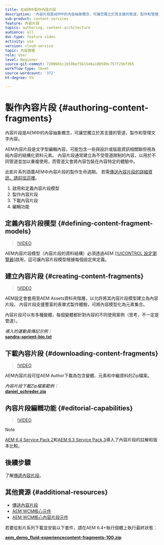```yaml
---
title: 在AEM中製作內容片段
description: '內容片段是AEM中的內容抽象概念，可讓您獨立於其支援的管道，製作和管理文字內容。 '
sub-product: content-services
feature: 內容片段
topics: authoring, content-architecture
audience: all
doc-type: feature video
activity: use
version: cloud-service
topic: 內容管理
role: User
level: Beginner
source-git-commit: 7200601c1b59bef5b1546a100589c757f25bf365
workflow-type: tm+mt
source-wordcount: '372'
ht-degree: 5%

---
```



# 製作內容片段 {#authoring-content-fragments}

內容片段是AEM中的內容抽象概念，可讓您獨立於其支援的管道，製作和管理文字內容。

AEM內容片段是文字型編輯內容，可能包含一些與設計或版面資訊相關聯但視為純內容的結構化資料元素。 內容片段通常建立為不受管道限制的內容，以用於不同管道並加以重複使用，而管道又會將內容包裝在內容特定的體驗中。

此影片系列涵蓋AEM中內容片段的製作生命週期。 若需[傳送內容片段的詳細資訊，請前往這裡](content-fragments-delivery-feature-video-use.md)。

1. 啟用和定義內容片段模型
2. 製作內容片段
3. 下載內容片段
4. 編輯功能

## 定義內容片段模型 {#defining-content-fragment-models}

>[!VIDEO](https://video.tv.adobe.com/v/22452/?quality=12&learn=on)

AEM內容片段模型（內容片段的資料結構）必須透過AEM [[!UICONTROL 設定瀏覽器]](https://experienceleague.adobe.com/docs/experience-manager-cloud-service/implementing/developing/configurations.html)啟用，這可讓內容片段模型根據每個設定來定義。

## 建立內容片段 {#creating-content-fragments}

>[!VIDEO](https://video.tv.adobe.com/v/22451/?quality=12&learn=on)

AEM設定會套用至AEM Assets資料夾階層，以允許將其內容片段模型建立為內容片段。 內容片段支援豐富的表單式製作體驗，可將內容模型化為元素集合。

內容片段可以有多種變體，每個變體都針對內容的不同使用案例（思考，不一定是管道）。

*導入的運動員傳記示例：*\
**[sandra-sprient-bio.txt](assets/sandra-sprient-bio.txt)**

## 下載內容片段 {#downloading-content-fragments}

>[!VIDEO](https://video.tv.adobe.com/v/22450/?quality=12&learn=on)

AEM內容片段可從AEM Author下載為包含變體、元素和中繼資料的Zip檔案。

*內容片段下載Zip檔案範例：*\
**[daniel_schreder.zip](assets/daniel_schreder.zip)**

## 內容片段編輯功能 {#editorial-capabilities}

>[!VIDEO](https://video.tv.adobe.com/v/25891/?quality=12&learn=on)

>[!NOTE]
>
> [AEM 6.4 Service Pack 2](https://helpx.adobe.com/tw/experience-manager/aem-releases-updates.html)和[AEM 6.3 Service Pack 3](https://helpx.adobe.com/tw/experience-manager/6-3/release-notes/sp3-release-notes.html)導入了內容片段的註解和版本比較。

## 後續步驟

了解[傳遞內容片段](content-fragments-delivery-feature-video-use.md)。

## 其他資源 {#additional-resources}

* [傳送內容片段](content-fragments-delivery-feature-video-use.md)
* [AEM WCM核心元件](https://experienceleague.adobe.com/docs/experience-manager-core-components/using/introduction.html?lang=zh-Hant)
* [AEM WCM核心內容片段元件](https://experienceleague.adobe.com/docs/experience-manager-core-components/using/components/content-fragment-component.html)

若要從影片系列下載並安裝以下套件，請在AEM 6.4+執行個體上執行最終狀態：

**[aem_demo_fluid-experiencecontent-fragments-100.zip](assets/aem_demo_fluid-experiencescontent-fragments-100.zip)**
